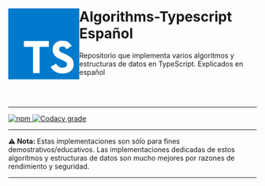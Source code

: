 <div>
    <img src="public/TS.png" align="left" width="144px"> <h1>Algorithms-Typescript Español</h1>
    <p>Repositorio que implementa varios algoritmos y estructuras de datos en TypeScript. Explicados en español</p>
    <br>
    <br>
    <hr>
</div>
<div align="center">
    <div align="left">
      <a align="center" href="https://www.npmjs.com/package/typescript">
        <img alt="npm" src="https://img.shields.io/npm/v/typescript?label=typescript">
      </a>
      <a href="app.codacy.com/gh/Bryan-Herrera-DEV/Algorithms-Typescript">
        <img alt="Codacy grade" src="https://img.shields.io/codacy/grade/9b8ceaf87242497aaacfcffb94a434c7">
      </a>
    </div>
<hr>
</div>

<div>
<p><b>⚠️ Nota: </b> Estas implementaciones son sólo para fines demostrativos/educativos. Las implementaciones dedicadas de estos algoritmos y estructuras de datos son mucho mejores por razones de rendimiento y seguridad.</p>
</div>
<hr>
